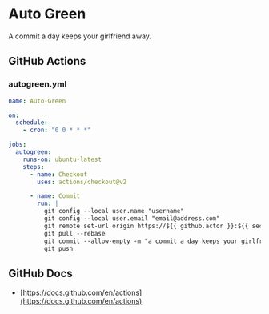 # Auto Green
A commit a day keeps your girlfriend away.

## GitHub Actions
### autogreen.yml
``` yaml
name: Auto-Green

on:
  schedule:
    - cron: "0 0 * * *"

jobs:
  autogreen:
    runs-on: ubuntu-latest
    steps:
      - name: Checkout
        uses: actions/checkout@v2

      - name: Commit
        run: |
          git config --local user.name "username"
          git config --local user.email "email@address.com"
          git remote set-url origin https://${{ github.actor }}:${{ secrets.GITHUB_TOKEN }}@github.com/${{ github.repository }}
          git pull --rebase
          git commit --allow-empty -m "a commit a day keeps your girlfriend away"
          git push
```

## GitHub Docs
- [https://docs.github.com/en/actions](https://docs.github.com/en/actions)